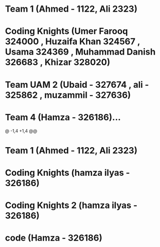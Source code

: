 # Team 1 (Ahmed - 1122, Ali 2323)
# Coding Knights (Umer Farooq 324000 , Huzaifa Khan 324567 , Usama 324369 , Muhammad Danish 326683 , Khizar 328020)
# Team UAM  2 (Ubaid - 327674 , ali - 325862 , muzammil - 327636)
# Team 4 (Hamza - 326186)...
@ -1,4 +1,4 @@
# Team 1 (Ahmed - 1122, Ali 2323)
# Coding Knights (hamza ilyas - 326186)
# Coding Knights 2 (hamza ilyas - 326186)
# code (Hamza -  326186)
